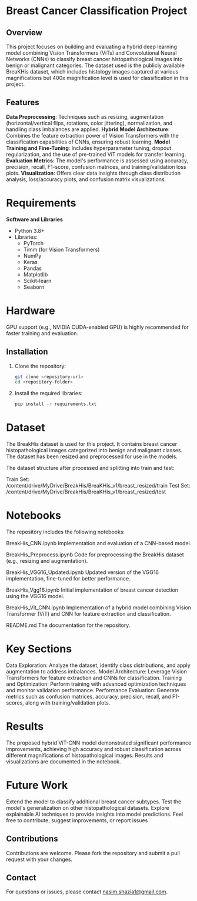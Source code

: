 # Breast Cancer Classification Project
## Overview
This project focuses on building and evaluating a hybrid deep learning model combining Vision Transformers (ViTs) and Convolutional Neural Networks (CNNs) to classify breast cancer histopathological images into benign or malignant categories. The dataset used is the publicly available BreaKHis dataset, which includes histology images captured at various magnifications but 400x magnification level is used for classification in this project.
## Features
**Data Preprocessing**: Techniques such as resizing, augmentation (horizontal/vertical flips, rotations, color jittering), normalization, and handling class imbalances are applied.
**Hybrid Model Architecture**: Combines the feature extraction power of Vision Transformers with the classification capabilities of CNNs, ensuring robust learning.
**Model Training and Fine-Tuning**: Includes hyperparameter tuning, dropout regularization, and the use of pre-trained ViT models for transfer learning.
**Evaluation Metrics**: The model's performance is assessed using accuracy, precision, recall, F1-score, confusion matrices, and training/validation loss plots.
**Visualization**: Offers clear data insights through class distribution analysis, loss/accuracy plots, and confusion matrix visualizations.
# Requirements
**Software and Libraries**
- Python 3.8+
- Libraries:
  - PyTorch
  - Timm (for Vision Transformers)
  - NumPy
  - Keras
  - Pandas
  - Matplotlib
  - Scikit-learn
  - Seaborn
# Hardware
GPU support (e.g., NVIDIA CUDA-enabled GPU) is highly recommended for faster training and evaluation.
## Installation
1. Clone the repository:
   ```bash
   git clone <repository-url>
   cd <repository-folder>
   ```
2. Install the required libraries:
   ```bash
   pip install -r requirements.txt
   ```
# Dataset
The BreakHis dataset is used for this project. It contains breast cancer histopathological images categorized into benign and malignant classes. 
The dataset has been resized and preprocessed for use in the models.

The dataset structure after processed and splitting into train and test:

Train Set: /content/drive/MyDrive/BreakHis/BreaKHis_v1/breast_resized/train
Test Set: /content/drive/MyDrive/BreakHis/BreaKHis_v1/breast_resized/test
# Notebooks
The repository includes the following notebooks:

BreakHis_CNN.ipynb
Implementation and evaluation of a CNN-based model.

BreakHis_Preprocess.ipynb
Code for preprocessing the BreakHis dataset (e.g., resizing and augmentation).

BreakHis_VGG16_Updated.ipynb
Updated version of the VGG16 implementation, fine-tuned for better performance.

BreakHis_Vgg16.ipynb
Initial implementation of breast cancer detection using the VGG16 model.

BreakHis_Vit_CNN.ipynb
Implementation of a hybrid model combining Vision Transformer (ViT) and CNN for feature extraction and classification.

README.md
The documentation for the repository.

# Key Sections
Data Exploration: Analyze the dataset, identify class distributions, and apply augmentation to address imbalances.
Model Architecture: Leverage Vision Transformers for feature extraction and CNNs for classification.
Training and Optimization: Perform training with advanced optimization techniques and monitor validation performance.
Performance Evaluation: Generate metrics such as confusion matrices, accuracy, precision, recall, and F1-scores, along with training/validation plots.
# Results
The proposed hybrid ViT-CNN model demonstrated significant performance improvements, achieving high accuracy and robust classification across different magnifications of histopathological images. Results and visualizations are documented in the notebook.
# Future Work
Extend the model to classify additional breast cancer subtypes.
Test the model's generalization on other histopathological datasets.
Explore explainable AI techniques to provide insights into model predictions.
Feel free to contribute, suggest improvements, or report issues
## Contributions
Contributions are welcome. Please fork the repository and submit a pull request with your changes.

## Contact
For questions or issues, please contact nasim.shazia1@gmail.com.
